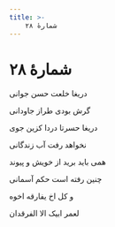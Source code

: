 ```yaml
---
title: >-
    شمارهٔ ۲۸
---
```

# شمارهٔ ۲۸

<div class="b" id="bn1"><div class="m1"><p>دریغا خلعت حسن جوانی</p></div>
<div class="m2"><p>گرش بودی طراز جاودانی</p></div></div>
<div class="b" id="bn2"><div class="m1"><p>دریغا حسرتا دردا کزین جوی</p></div>
<div class="m2"><p>نخواهد رفت آب زندگانی</p></div></div>
<div class="b" id="bn3"><div class="m1"><p>همی باید برید از خویش و پیوند</p></div>
<div class="m2"><p>چنین رفته است حکم آسمانی</p></div></div>
<div class="b" id="bn4"><div class="m1"><p>و کل اخ یفارقه اخوه</p></div>
<div class="m2"><p>لعمر ابیک الا الفرقدان</p></div></div>
